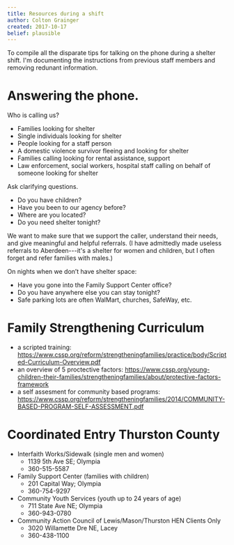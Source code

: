 ```yaml
---
title: Resources during a shift
author: Colton Grainger
created: 2017-10-17
belief: plausible
---
```


To compile all the disparate tips for talking on the phone during a shelter shift. I'm documenting the instructions from previous staff members and removing redunant information. 

# Answering the phone. 

Who is calling us?
- Families looking for shelter
- Single individuals looking for shelter
- People looking for a staff person
- A domestic violence survivor fleeing and looking for shelter
- Families calling looking for rental assistance, support
- Law enforcement, social workers, hospital staff calling on behalf of someone looking for shelter

Ask clarifying questions.
- Do you have children? 
- Have you been to our agency before?
- Where are you located?
- Do you need shelter tonight?

We want to make sure that we support the caller, understand their needs, and give meaningful and helpful referrals. (I have admittedly made useless referrals to Aberdeen---it's a shelter for women and children, but I often forget and refer families with males.)

On nights when we don’t have shelter space:
- Have you gone into the Family Support Center office? 
- Do you have anywhere else you can stay tonight?
- Safe parking lots are often WalMart, churches, SafeWay, etc.

# Family Strengthening Curriculum

- a scripted training: https://www.cssp.org/reform/strengtheningfamilies/practice/body/Scripted-Curriculum-Overview.pdf
- an overview of 5 proctective factors: https://www.cssp.org/young-children-their-families/strengtheningfamilies/about/protective-factors-framework
- a self assesment for community based programs: https://www.cssp.org/reform/strengtheningfamilies/2014/COMMUNITY-BASED-PROGRAM-SELF-ASSESSMENT.pdf

# Coordinated Entry Thurston County

- Interfaith Works/Sidewalk (single men and women)
  - 1139 5th Ave SE; Olympia
  - 360-515-5587
- Family Support Center (families with children)
  - 201 Capital Way; Olympia
  - 360-754-9297
- Community Youth Services (youth up to 24 years of age)
  - 711 State Ave NE; Olympia
  - 360-943-0780
- Community Action Council of Lewis/Mason/Thurston HEN Clients Only
  - 3020 Willamette Dre NE, Lacey
  - 360-438-1100
